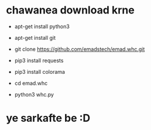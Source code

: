 # chawanea download krne 


* apt-get install python3

* apt-get install git

* git clone https://github.com/emadstech/emad.whc.git

* pip3 install requests

* pip3 install colorama

* cd emad.whc

* python3 whc.py

# ye sarkafte be :D
